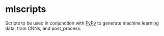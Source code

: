 # mlscripts

Scripts to be used in conjunction with [FyPy](https://github.com/gokhalen/fypy) to generate machine learning data, train CNNs, and post_process. 